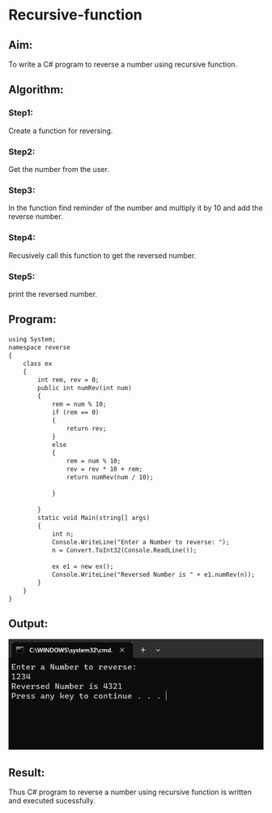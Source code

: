 # Recursive-function

## Aim: 
To write a C# program to reverse a number using recursive function.

## Algorithm:
### Step1:
Create a function for reversing.

### Step2:
Get the number from the user.

### Step3:
In the function find reminder of the number and multiply it by 10 and add the reverse number.

### Step4:
Recusively call this function to get the reversed number.

### Step5:
print the reversed number.
## Program:
```
using System;
namespace reverse
{
    class ex
    {
        int rem, rev = 0;
        public int numRev(int num)
        {
            rem = num % 10;
            if (rem == 0)
            {
                return rev;
            }
            else
            {
                rem = num % 10;
                rev = rev * 10 + rem;
                return numRev(num / 10);

            }

        }
        static void Main(string[] args)
        {
            int n;
            Console.WriteLine("Enter a Number to reverse: ");
            n = Convert.ToInt32(Console.ReadLine());

            ex e1 = new ex();
            Console.WriteLine("Reversed Number is " + e1.numRev(n));
        }
    }
}
```
## Output:
![o](ex7c.png)
## Result:
Thus C# program to reverse a number using recursive function is written and executed sucessfully.
